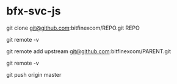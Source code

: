 # bfx-svc-js

git clone git@github.com:bitfinexcom/REPO.git REPO

git remote -v

git remote add upstream git@github.com:bitfinexcom/PARENT.git

git remote -v

git push origin master
